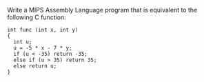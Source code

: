 Write a MIPS Assembly Language program that is equivalent to the following C function:<br/>
```
int func (int x, int y)
{
  int u;
  u = -5 * x - 7 * y;
  if (u < -35) return -35;
  else if (u > 35) return 35;
  else return u;
}
```
